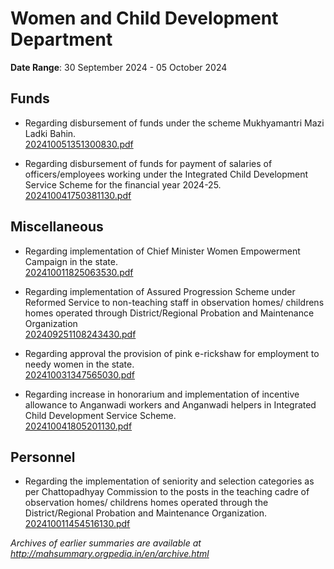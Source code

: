 # Women and Child Development Department

**Date Range**: 30 September 2024 - 05 October 2024


## Funds
- Regarding disbursement of funds under the scheme Mukhyamantri Mazi Ladki Bahin.\
  [202410051351300830.pdf](https://gr.maharashtra.gov.in/Site/Upload/Government%20Resolutions/English/202410051351300830.pdf.pdf)

- Regarding disbursement of funds for payment of salaries of officers/employees working under the Integrated Child Development Service Scheme for the financial year 2024-25.\
  [202410041750381130.pdf](https://gr.maharashtra.gov.in/Site/Upload/Government%20Resolutions/English/202410041750381130.pdf)

## Miscellaneous
- Regarding implementation of Chief Minister Women Empowerment Campaign in the state.\
  [202410011825063530.pdf](https://gr.maharashtra.gov.in/Site/Upload/Government%20Resolutions/English/202410011825063530.pdf)

- Regarding implementation of Assured Progression Scheme under Reformed Service to non-teaching staff in observation homes/ childrens homes operated through District/Regional Probation and Maintenance Organization\
  [202409251108243430.pdf](https://gr.maharashtra.gov.in/Site/Upload/Government%20Resolutions/English/202409251108243430.pdf)

- Regarding approval the provision of pink e-rickshaw for employment to needy women in the state.\
  [202410031347565030.pdf](https://gr.maharashtra.gov.in/Site/Upload/Government%20Resolutions/English/202410031347565030.pdf)

- Regarding increase in honorarium and implementation of incentive allowance to Anganwadi workers and Anganwadi helpers in Integrated Child Development Service Scheme.\
  [202410041805201130.pdf](https://gr.maharashtra.gov.in/Site/Upload/Government%20Resolutions/English/202410041805201130.pdf)

## Personnel
- Regarding the implementation of seniority and selection categories as per Chattopadhyay Commission to the posts in the teaching cadre of observation homes/ childrens homes operated through the District/Regional Probation and Maintenance Organization.\
  [202410011454516130.pdf](https://gr.maharashtra.gov.in/Site/Upload/Government%20Resolutions/English/202410011454516130.pdf)


*Archives of earlier summaries are available at http://mahsummary.orgpedia.in/en/archive.html*